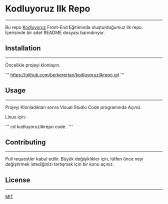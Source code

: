 # Kodluyoruz Ilk Repo
---
Bu repo [Kodluyoruz](https://www.kodluyoruz.org/) Front-End Eğitiminde oluşturduğumuz ilk repo. İçerisinde bir adet README dosyası barındırıyor.

## Installation
---
Öncelikle projeyi klonlayın.

'''
https://github.com/berkerertan/kodluyoruzilkrepo.git
'''

## Usage
---
Projeyi Klonladıktan sonra Visual Studio Code programında Açınız.

Linux için:

'''
cd kodluyoruzilkrepo
code .
'''

## Contributing
---
Pull requestler kabul edilir. Büyük değişiklikler için, lütfen önce neyi değiştirmek istediğinizi tartışmak için bir konu açınız.

## License
---
[MIT](https://choosealicense.com/licenses/mit/)
